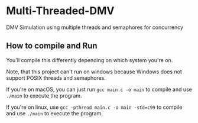 # Multi-Threaded-DMV
DMV Simulation using multiple threads and semaphores for concurrency

## How to compile and Run
You'll compile this differently depending on which system you're on.

Note, that this project can't run on windows because Windows does not support POSIX threads and semaphores.

If you're on macOS, you can just run `gcc main.c -o main` to compile and use `./main` to execute the program.

If you're on linux, use `gcc -pthread main.c -o main -std=c99` to compile and use `./main` to execute the program.
